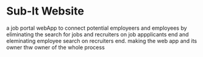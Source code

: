 # Sub-It Website
 a job portal webApp to connect potential employeers and employees by eliminating the search for jobs and recruiters on job appplicants end and eleminating employee search on  recruiters end. making the web app and its owner thw owner of the whole process
